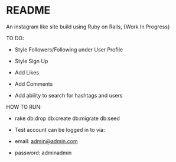 # README

An instagram like site build using Ruby on Rails, {Work In Progress}


TO DO:

* Style Followers/Following under User Profile

* Style Sign Up

* Add Likes

* Add Comments

* Add ability to search for hashtags and users



HOW TO RUN: 
* rake db:drop db:create db:migrate db:seed 

* Test account can be logged in to via:

* email: admin@admin.com
* password: adminadmin